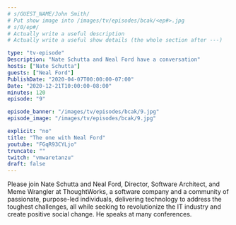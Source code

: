 ```yaml
---
# s/GUEST_NAME/John Smith/
# Put show image into /images/tv/episodes/bcak/<ep#>.jpg
# s/0/ep#/
# Actually write a useful description
# Actually write a useful show details (the whole section after ---)

type: "tv-episode"
Description: "Nate Schutta and Neal Ford have a conversation"
hosts: ["Nate Schutta"]
guests: ["Neal Ford"]
PublishDate: "2020-04-07T00:00:00-07:00"
Date: "2020-12-21T10:00:00-08:00"
minutes: 120
episode: "9"

episode_banner: "/images/tv/episodes/bcak/9.jpg"
episode_image: "/images/tv/episodes/bcak/9.jpg"

explicit: "no"
title: "The one with Neal Ford"
youtube: "FGqR93CYLjo"
truncate: ""
twitch: "vmwaretanzu"
draft: false
---
```


Please join Nate Schutta and Neal Ford, Director, Software Architect, and Meme Wrangler at ThoughtWorks, a software company and a community of passionate, purpose-led individuals, delivering technology to address the toughest challenges, all while seeking to revolutionize the IT industry and create positive social change. He speaks at many conferences.

